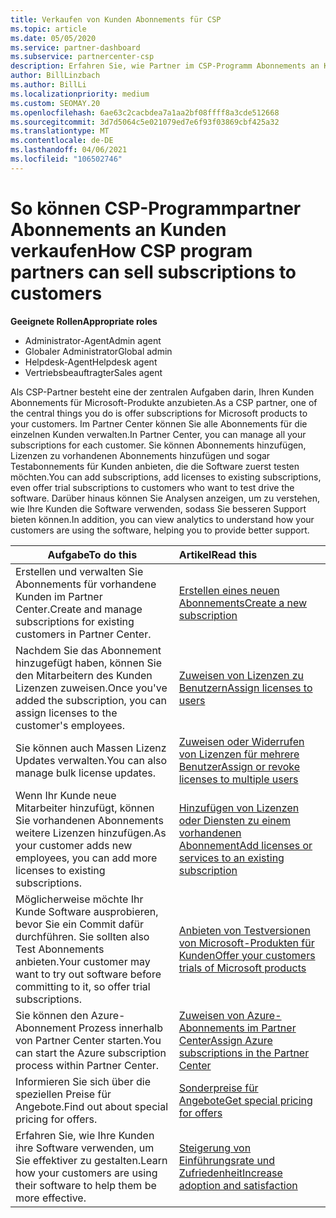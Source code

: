 ```yaml
---
title: Verkaufen von Kunden Abonnements für CSP
ms.topic: article
ms.date: 05/05/2020
ms.service: partner-dashboard
ms.subservice: partnercenter-csp
description: Erfahren Sie, wie Partner im CSP-Programm Abonnements an Kunden verkaufen und über Partner Center verwalten können.
author: BillLinzbach
ms.author: BillLi
ms.localizationpriority: medium
ms.custom: SEOMAY.20
ms.openlocfilehash: 6ae63c2cacbdea7a1aa2bf08ffff8a3cde512668
ms.sourcegitcommit: 3d7d5064c5e021079ed7e6f93f03869cbf425a32
ms.translationtype: MT
ms.contentlocale: de-DE
ms.lasthandoff: 04/06/2021
ms.locfileid: "106502746"
---
```

# <a name="how-csp-program-partners-can-sell-subscriptions-to-customers"></a><span data-ttu-id="c3cf8-103">So können CSP-Programmpartner Abonnements an Kunden verkaufen</span><span class="sxs-lookup"><span data-stu-id="c3cf8-103">How CSP program partners can sell subscriptions to customers</span></span>

<span data-ttu-id="c3cf8-104">**Geeignete Rollen**</span><span class="sxs-lookup"><span data-stu-id="c3cf8-104">**Appropriate roles**</span></span>

- <span data-ttu-id="c3cf8-105">Administrator-Agent</span><span class="sxs-lookup"><span data-stu-id="c3cf8-105">Admin agent</span></span>
- <span data-ttu-id="c3cf8-106">Globaler Administrator</span><span class="sxs-lookup"><span data-stu-id="c3cf8-106">Global admin</span></span>
- <span data-ttu-id="c3cf8-107">Helpdesk-Agent</span><span class="sxs-lookup"><span data-stu-id="c3cf8-107">Helpdesk agent</span></span>
- <span data-ttu-id="c3cf8-108">Vertriebsbeauftragter</span><span class="sxs-lookup"><span data-stu-id="c3cf8-108">Sales agent</span></span>

<span data-ttu-id="c3cf8-109">Als CSP-Partner besteht eine der zentralen Aufgaben darin, Ihren Kunden Abonnements für Microsoft-Produkte anzubieten.</span><span class="sxs-lookup"><span data-stu-id="c3cf8-109">As a CSP partner, one of the central things you do is offer subscriptions for Microsoft products to your customers.</span></span> <span data-ttu-id="c3cf8-110">Im Partner Center können Sie alle Abonnements für die einzelnen Kunden verwalten.</span><span class="sxs-lookup"><span data-stu-id="c3cf8-110">In Partner Center, you can manage all your subscriptions for each customer.</span></span> <span data-ttu-id="c3cf8-111">Sie können Abonnements hinzufügen, Lizenzen zu vorhandenen Abonnements hinzufügen und sogar Testabonnements für Kunden anbieten, die die Software zuerst testen möchten.</span><span class="sxs-lookup"><span data-stu-id="c3cf8-111">You can add subscriptions, add licenses to existing subscriptions, even offer trial subscriptions to customers who want to test drive the software.</span></span> <span data-ttu-id="c3cf8-112">Darüber hinaus können Sie Analysen anzeigen, um zu verstehen, wie Ihre Kunden die Software verwenden, sodass Sie besseren Support bieten können.</span><span class="sxs-lookup"><span data-stu-id="c3cf8-112">In addition, you can view analytics to understand how your customers are using the software, helping you to provide better support.</span></span>

|<span data-ttu-id="c3cf8-113">**Aufgabe**</span><span class="sxs-lookup"><span data-stu-id="c3cf8-113">**To do this**</span></span>   |<span data-ttu-id="c3cf8-114">**Artikel**</span><span class="sxs-lookup"><span data-stu-id="c3cf8-114">**Read this**</span></span>   |
|----------------------|:----------------------|
|<span data-ttu-id="c3cf8-115">Erstellen und verwalten Sie Abonnements für vorhandene Kunden im Partner Center.</span><span class="sxs-lookup"><span data-stu-id="c3cf8-115">Create and manage subscriptions for existing customers in Partner Center.</span></span>|[<span data-ttu-id="c3cf8-116">Erstellen eines neuen Abonnements</span><span class="sxs-lookup"><span data-stu-id="c3cf8-116">Create a new subscription</span></span>](create-a-new-subscription.md)|
|<span data-ttu-id="c3cf8-117">Nachdem Sie das Abonnement hinzugefügt haben, können Sie den Mitarbeitern des Kunden Lizenzen zuweisen.</span><span class="sxs-lookup"><span data-stu-id="c3cf8-117">Once you've added the subscription, you can assign licenses to the customer's employees.</span></span>  |[<span data-ttu-id="c3cf8-118">Zuweisen von Lizenzen zu Benutzern</span><span class="sxs-lookup"><span data-stu-id="c3cf8-118">Assign licenses to users</span></span>](assign-licenses-to-users.md)|
|<span data-ttu-id="c3cf8-119">Sie können auch Massen Lizenz Updates verwalten.</span><span class="sxs-lookup"><span data-stu-id="c3cf8-119">You can also manage bulk license updates.</span></span>   |[<span data-ttu-id="c3cf8-120">Zuweisen oder Widerrufen von Lizenzen für mehrere Benutzer</span><span class="sxs-lookup"><span data-stu-id="c3cf8-120">Assign or revoke licenses to multiple users</span></span>](bulk-license-provisioning-for-multiple-users.md)|
|<span data-ttu-id="c3cf8-121">Wenn Ihr Kunde neue Mitarbeiter hinzufügt, können Sie vorhandenen Abonnements weitere Lizenzen hinzufügen.</span><span class="sxs-lookup"><span data-stu-id="c3cf8-121">As your customer adds new employees, you can add more licenses to existing subscriptions.</span></span>   |[<span data-ttu-id="c3cf8-122">Hinzufügen von Lizenzen oder Diensten zu einem vorhandenen Abonnement</span><span class="sxs-lookup"><span data-stu-id="c3cf8-122">Add licenses or services to an existing subscription</span></span>](add-licenses-or-services-to-an-existing-subscription.md)|
|<span data-ttu-id="c3cf8-123">Möglicherweise möchte Ihr Kunde Software ausprobieren, bevor Sie ein Commit dafür durchführen. Sie sollten also Test Abonnements anbieten.</span><span class="sxs-lookup"><span data-stu-id="c3cf8-123">Your customer may want to try out software before committing to it, so offer trial subscriptions.</span></span>    |[<span data-ttu-id="c3cf8-124">Anbieten von Testversionen von Microsoft-Produkten für Kunden</span><span class="sxs-lookup"><span data-stu-id="c3cf8-124">Offer your customers trials of Microsoft products</span></span>](offer-your-customers-trials-of-microsoft-products.md)|
|<span data-ttu-id="c3cf8-125">Sie können den Azure-Abonnement Prozess innerhalb von Partner Center starten.</span><span class="sxs-lookup"><span data-stu-id="c3cf8-125">You can start the Azure subscription process within Partner Center.</span></span>   |[<span data-ttu-id="c3cf8-126">Zuweisen von Azure-Abonnements im Partner Center</span><span class="sxs-lookup"><span data-stu-id="c3cf8-126">Assign Azure subscriptions in the Partner Center</span></span>](assign-azure-subscriptions.md)|
|<span data-ttu-id="c3cf8-127">Informieren Sie sich über die speziellen Preise für Angebote.</span><span class="sxs-lookup"><span data-stu-id="c3cf8-127">Find out about special pricing for offers.</span></span>   |[<span data-ttu-id="c3cf8-128">Sonderpreise für Angebote</span><span class="sxs-lookup"><span data-stu-id="c3cf8-128">Get special pricing for offers</span></span>](get-special-pricing-for-offers.md)|
|<span data-ttu-id="c3cf8-129">Erfahren Sie, wie Ihre Kunden ihre Software verwenden, um Sie effektiver zu gestalten.</span><span class="sxs-lookup"><span data-stu-id="c3cf8-129">Learn how your customers are using their software to help them be more effective.</span></span>   | [<span data-ttu-id="c3cf8-130">Steigerung von Einführungsrate und Zufriedenheit</span><span class="sxs-lookup"><span data-stu-id="c3cf8-130">Increase adoption and satisfaction</span></span>](increasing-adoption-and-satisfaction.md)   |
